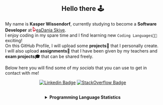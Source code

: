 ## <p align="center">Hello there 🕹️</p>

My name is **Kasper Wissendorf**, currently studying to become a **Software Developer** at [![Icon](/icons/Dania.png)eaDania Skive](https://eadania.com/). <br>
I enjoy coding in my spare time and I find learning new `Coding Languages👨‍💻` exciting!<br/>
On this GitHub Profile, I will upload some **projects🚧** that I personally create. I will also upload **assignments📝** that I have been given by my teachers and **exam projects🎓** that can be shared freely. 

Below here you will find some of my *socials* that you can use to get in contact with me!

<div align="center">
  
[![Linkedin Badge](https://img.shields.io/badge/-LinkedIn-blue?style=flat-square&logo=Linkedin&logoColor=white)](https://www.linkedin.com/in/kasper-wissendorf-7279011b6/)
[![StackOverflow Badge](https://img.shields.io/badge/-Stack%20Overflow-FE7A16?style=flat-square&logo=Stack-Overflow&logoColor=white)](https://stackoverflow.com/users/18100435/kasper-wissendorf)
</div>

<br>
<details>
<summary align="center"><strong>Programming Language Statistics</strong></summary>
<br>
<div align="center">
<pre>
C++            | 23 hours 57 minutes
JavaScript     | 20 hours 22 minutes
C#             | 05 hours 58 minutes
CSS            | 03 hours 06 minutes
HTML           | 02 hours 28 minutes
Markdown       | 01 hours 45 minutes
TypeScript     | 00 hours 59 minutes
Lua            | 00 hours 47 minutes
XML            | 00 hours 02 minutes
C              | 00 hours 02 minutes
Objective-C    | 00 hours 02 minutes
<sub>Last Updated: 04/13/2022 01:14:13</sub>
<sub>Data first recorded on 31th. January of 2022</sub>
</pre>
</div>
</details>